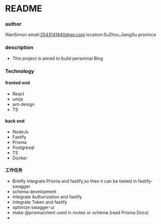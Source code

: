 # README

### author

WanSimon email:2543141840@qq.com location:SuZhou,JiangSu province

### description

- This project is aimed to build personnal Blog

### Technology

#### fronted end

- React
- umijs
- ant-design
- TS

#### back end

- NodeJs
- Fastify
- Prisma
- Postgresql
- TS
- Docker

#### 工作任务

- Briefly Integrate Prisma and fastify,so then it can be tested in fastify-swagger
- schema development
- Integrate Authorization and fastify
- Integrate Token and fastify
- optimize swagger-ui
- make @prisma/client used in routes or schema (read Prisma Docs)
-
